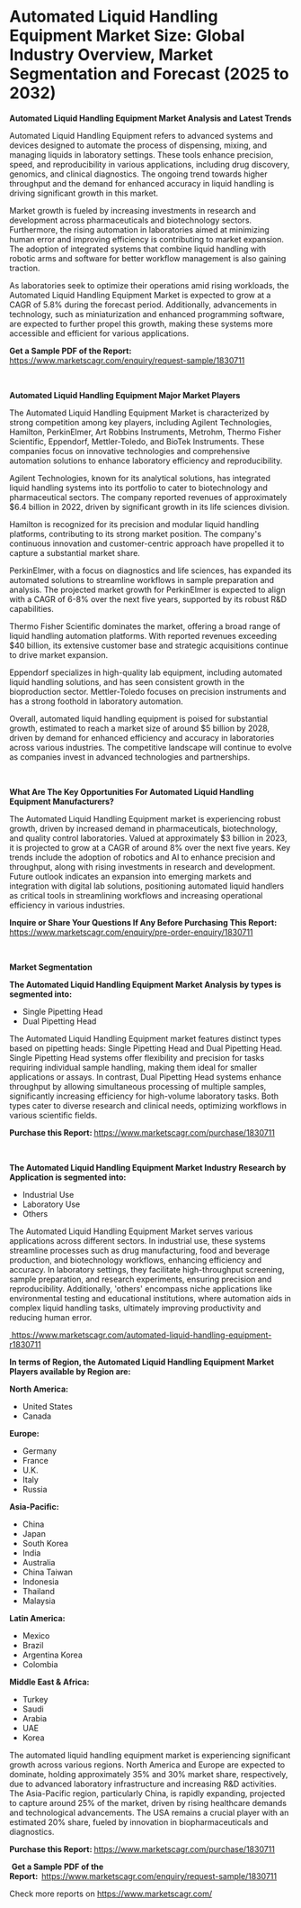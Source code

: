 <p><h1>Automated Liquid Handling Equipment Market Size: Global Industry Overview, Market Segmentation and Forecast (2025 to 2032)</h1></p><p><strong>Automated Liquid Handling Equipment Market Analysis and Latest Trends</strong></p>
<p><p>Automated Liquid Handling Equipment refers to advanced systems and devices designed to automate the process of dispensing, mixing, and managing liquids in laboratory settings. These tools enhance precision, speed, and reproducibility in various applications, including drug discovery, genomics, and clinical diagnostics. The ongoing trend towards higher throughput and the demand for enhanced accuracy in liquid handling is driving significant growth in this market.</p><p>Market growth is fueled by increasing investments in research and development across pharmaceuticals and biotechnology sectors. Furthermore, the rising automation in laboratories aimed at minimizing human error and improving efficiency is contributing to market expansion. The adoption of integrated systems that combine liquid handling with robotic arms and software for better workflow management is also gaining traction.</p><p>As laboratories seek to optimize their operations amid rising workloads, the Automated Liquid Handling Equipment Market is expected to grow at a CAGR of 5.8% during the forecast period. Additionally, advancements in technology, such as miniaturization and enhanced programming software, are expected to further propel this growth, making these systems more accessible and efficient for various applications.</p></p>
<p><strong>Get a Sample PDF of the Report:&nbsp;</strong> <a href="https://www.marketscagr.com/enquiry/request-sample/1830711?utm_campaign=2471&utm_medium=2&utm_source=Github&utm_content=ia&utm_term=10042025&utm_id=automated-liquid-handling-equipment">https://www.marketscagr.com/enquiry/request-sample/1830711</a></p>
<p>&nbsp;</p>
<p><strong>Automated Liquid Handling Equipment Major Market Players</strong></p>
<p><p>The Automated Liquid Handling Equipment Market is characterized by strong competition among key players, including Agilent Technologies, Hamilton, PerkinElmer, Art Robbins Instruments, Metrohm, Thermo Fisher Scientific, Eppendorf, Mettler-Toledo, and BioTek Instruments. These companies focus on innovative technologies and comprehensive automation solutions to enhance laboratory efficiency and reproducibility.</p><p>Agilent Technologies, known for its analytical solutions, has integrated liquid handling systems into its portfolio to cater to biotechnology and pharmaceutical sectors. The company reported revenues of approximately $6.4 billion in 2022, driven by significant growth in its life sciences division.</p><p>Hamilton is recognized for its precision and modular liquid handling platforms, contributing to its strong market position. The company's continuous innovation and customer-centric approach have propelled it to capture a substantial market share.</p><p>PerkinElmer, with a focus on diagnostics and life sciences, has expanded its automated solutions to streamline workflows in sample preparation and analysis. The projected market growth for PerkinElmer is expected to align with a CAGR of 6-8% over the next five years, supported by its robust R&D capabilities.</p><p>Thermo Fisher Scientific dominates the market, offering a broad range of liquid handling automation platforms. With reported revenues exceeding $40 billion, its extensive customer base and strategic acquisitions continue to drive market expansion.</p><p>Eppendorf specializes in high-quality lab equipment, including automated liquid handling solutions, and has seen consistent growth in the bioproduction sector. Mettler-Toledo focuses on precision instruments and has a strong foothold in laboratory automation.</p><p>Overall, automated liquid handling equipment is poised for substantial growth, estimated to reach a market size of around $5 billion by 2028, driven by demand for enhanced efficiency and accuracy in laboratories across various industries. The competitive landscape will continue to evolve as companies invest in advanced technologies and partnerships.</p></p>
<p>&nbsp;</p>
<p><strong>What Are The Key Opportunities For Automated Liquid Handling Equipment Manufacturers?</strong></p>
<p><p>The Automated Liquid Handling Equipment market is experiencing robust growth, driven by increased demand in pharmaceuticals, biotechnology, and quality control laboratories. Valued at approximately $3 billion in 2023, it is projected to grow at a CAGR of around 8% over the next five years. Key trends include the adoption of robotics and AI to enhance precision and throughput, along with rising investments in research and development. Future outlook indicates an expansion into emerging markets and integration with digital lab solutions, positioning automated liquid handlers as critical tools in streamlining workflows and increasing operational efficiency in various industries.</p></p>
<p><strong>Inquire or Share Your Questions If Any Before Purchasing This Report:</strong> <a href="https://www.marketscagr.com/enquiry/pre-order-enquiry/1830711?utm_campaign=2471&utm_medium=2&utm_source=Github&utm_content=ia&utm_term=10042025&utm_id=automated-liquid-handling-equipment">https://www.marketscagr.com/enquiry/pre-order-enquiry/1830711</a></p>
<p>&nbsp;</p>
<p><strong>Market Segmentation</strong></p>
<p><strong>The Automated Liquid Handling Equipment Market Analysis by types is segmented into:</strong></p>
<p><ul><li>Single Pipetting Head</li><li>Dual Pipetting Head</li></ul></p>
<p><p>The Automated Liquid Handling Equipment market features distinct types based on pipetting heads: Single Pipetting Head and Dual Pipetting Head. Single Pipetting Head systems offer flexibility and precision for tasks requiring individual sample handling, making them ideal for smaller applications or assays. In contrast, Dual Pipetting Head systems enhance throughput by allowing simultaneous processing of multiple samples, significantly increasing efficiency for high-volume laboratory tasks. Both types cater to diverse research and clinical needs, optimizing workflows in various scientific fields.</p></p>
<p><strong>Purchase this Report:&nbsp;</strong><a href="https://www.marketscagr.com/purchase/1830711?utm_campaign=2471&utm_medium=2&utm_source=Github&utm_content=ia&utm_term=10042025&utm_id=automated-liquid-handling-equipment">https://www.marketscagr.com/purchase/1830711</a></p>
<p>&nbsp;</p>
<p><strong>The Automated Liquid Handling Equipment Market Industry Research by Application is segmented into:</strong></p>
<p><ul><li>Industrial Use</li><li>Laboratory Use</li><li>Others</li></ul></p>
<p><p>The Automated Liquid Handling Equipment Market serves various applications across different sectors. In industrial use, these systems streamline processes such as drug manufacturing, food and beverage production, and biotechnology workflows, enhancing efficiency and accuracy. In laboratory settings, they facilitate high-throughput screening, sample preparation, and research experiments, ensuring precision and reproducibility. Additionally, 'others' encompass niche applications like environmental testing and educational institutions, where automation aids in complex liquid handling tasks, ultimately improving productivity and reducing human error.</p></p>
<p><a href="https://www.marketscagr.com/automated-liquid-handling-equipment-r1830711?utm_campaign=2471&utm_medium=2&utm_source=Github&utm_content=ia&utm_term=10042025&utm_id=automated-liquid-handling-equipment">&nbsp;https://www.marketscagr.com/automated-liquid-handling-equipment-r1830711</a></p>
<p><strong>In terms of Region, the Automated Liquid Handling Equipment Market Players available by Region are:</strong></p>
<p>
    <p> <strong> North America: </strong>
        <ul>
            <li>United States</li>
            <li>Canada</li>
        </ul>
        </p> 
    <p> <strong> Europe: </strong>
        <ul>
            <li>Germany</li>
            <li>France</li>
            <li>U.K.</li>
            <li>Italy</li>
            <li>Russia</li>
        </ul>
        </p> 
    <p> <strong> Asia-Pacific: </strong>
        <ul>
            <li>China</li>
            <li>Japan</li>
            <li>South Korea</li>
            <li>India</li>
            <li>Australia</li>
            <li>China Taiwan</li>
            <li>Indonesia</li>
            <li>Thailand</li>
            <li>Malaysia</li>
        </ul>
        </p> 
    <p> <strong> Latin America: </strong>
        <ul>
            <li>Mexico</li>
            <li>Brazil</li>
            <li>Argentina Korea</li>
            <li>Colombia</li>
        </ul>
        </p> 
    <p> <strong> Middle East & Africa: </strong>
        <ul>
            <li>Turkey</li>
            <li>Saudi</li>
            <li>Arabia</li>
            <li>UAE</li>
            <li>Korea</li>
        </ul>
    </p>
    </p>
<p><p>The automated liquid handling equipment market is experiencing significant growth across various regions. North America and Europe are expected to dominate, holding approximately 35% and 30% market share, respectively, due to advanced laboratory infrastructure and increasing R&D activities. The Asia-Pacific region, particularly China, is rapidly expanding, projected to capture around 25% of the market, driven by rising healthcare demands and technological advancements. The USA remains a crucial player with an estimated 20% share, fueled by innovation in biopharmaceuticals and diagnostics.</p></p>
<p><strong>Purchase this Report: </strong><a href="https://www.marketscagr.com/purchase/1830711?utm_campaign=2471&utm_medium=2&utm_source=Github&utm_content=ia&utm_term=10042025&utm_id=automated-liquid-handling-equipment">https://www.marketscagr.com/purchase/1830711</a></p>
<p>&nbsp;<strong>Get a Sample PDF of the Report:&nbsp;&nbsp;</strong><a href="https://www.marketscagr.com/enquiry/request-sample/1830711?utm_campaign=2471&utm_medium=2&utm_source=Github&utm_content=ia&utm_term=10042025&utm_id=automated-liquid-handling-equipment">https://www.marketscagr.com/enquiry/request-sample/1830711</a></p>
<p><strong></strong></p>
<p>Check more reports on <a href="https://www.marketscagr.com/?utm_campaign=2471&utm_medium=2&utm_source=Github&utm_content=ia&utm_term=10042025&utm_id=automated-liquid-handling-equipment">https://www.marketscagr.com/</a></p>